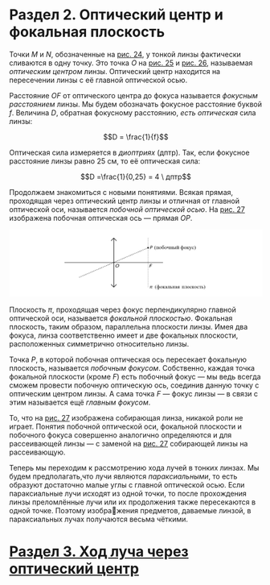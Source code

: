# Раздел 2. Оптический центр и фокальная плоскость

Точки $M$ и $N$, обозначенные на [рис. 24](/image/Рисунок24.jpg), у тонкой линзы фактически сливаются в одну точку. Это точка $O$ на [рис. 25](/image/Рисунок25.jpg) и [рис. 26](/image/Рисунок26.jpg), называемая _оптическим центром_ линзы. Оптический центр находится на пересечении линзы с её главной оптической осью.

Расстояние $OF$ от оптического центра до фокуса называется _фокусным расстоянием_ линзы. Мы будем обозначать фокусное расстояние буквой $f$. Величина $D$, обратная фокусному расстоянию, _есть оптическая_ сила линзы:

$$D = \frac{1}{f}$$

Оптическая сила измеряется в _диоптриях_ (дптр). Так, если фокусное расстояние линзы равно 25 см, то её оптическая сила:

$$D =\frac{1}{0,25} = 4 \ дптр$$

Продолжаем знакомиться с новыми понятиями. Всякая прямая, проходящая через оптический центр линзы и отличная от главной оптической оси, называется _побочной оптической осью_. На [рис. 27](/image/Рисунок27.jpg) изображена побочная оптическая ось — прямая $OP$.

![Побочная оптическая ось, фокальная плоскость и побочный фокус](/image/Рисунок27.jpg)

Плоскость $\pi$, проходящая через фокус перпендикулярно главной оптической оси, называется _фокальной плоскостью_. Фокальная плоскость, таким образом, параллельна плоскости линзы. Имея два фокуса, линза соответственно имеет и две фокальных плоскости, расположенных симметрично относительно линзы.

Точка $P$, в которой побочная оптическая ось пересекает фокальную плоскость, называется _побочным фокусом_. Собственно, каждая точка фокальной плоскости (кроме $F$) есть побочный фокус — мы ведь всегда сможем провести побочную оптическую ось, соединив данную точку с оптическим центром линзы. А сама точка $F$ — фокус линзы — в связи с этим называется ещё _главным фокусом_.

То, что на [рис. 27](/image/Рисунок27.jpg)  изображена собирающая линза, никакой роли не играет. Понятия побочной оптической оси, фокальной плоскости и побочного фокуса совершенно аналогично определяются и для рассеивающей линзы — с заменой на [рис. 27](/image/Рисунок27.jpg) собирающей линзы на рассеивающую.

Теперь мы переходим к рассмотрению хода лучей в тонких линзах. Мы будем предполагать,что лучи являются _параксиальными_, то есть образуют достаточно малые углы с главной оптической осью. Если параксиальные лучи исходят из одной точки, то после прохождения линзы преломлённые лучи или их продолжения также пересекаются в одной точке. Поэтому изображения предметов, даваемые линзой, в параксиальных лучах получаются весьма чёткими.
# [Раздел 3. Ход луча через оптический центр](/Тонкие%20линзы.%20Ход%20лучей/Ход%20луча%20через%20оптический%20центр.md)
